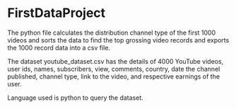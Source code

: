 # FirstDataProject



The python file calculates the distribution channel type of the first 1000 videos and sorts the data to find the top grossing video records and exports the 1000 record data into a csv file.

The dataset youtube_dataset.csv has the details of 4000 YouTube videos, user ids, names, subscribers, view, comments, country, date the channel published, channel type, link to the video, and respective earnings of the user. 


Language used is python to query the dataset.

